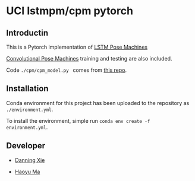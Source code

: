 # UCI lstmpm/cpm pytorch



## Introductin

This is a Pytorch implementation of [ LSTM Pose Machines](https://arxiv.org/pdf/1712.06316.pdf)

 [Convolutional Pose Machines](https://arxiv.org/pdf/1602.00134.pdf) training and testing are also included.

Code `./cpm/cpm_model.py ` comes from [this repo](https://github.com/JindongJiang/WeightedLoss_Convolutional_Pose_Machines_PyTorch).


## Installation

Conda environment for this project has been uploaded to the repository as `./environment.yml`.

To install the environment, simple run `conda env create -f environment.yml`.


## Developer

- [Danning Xie](https://github.com/DNXie)

- [Haoyu Ma](https://github.com/HowieMa)

  

  



